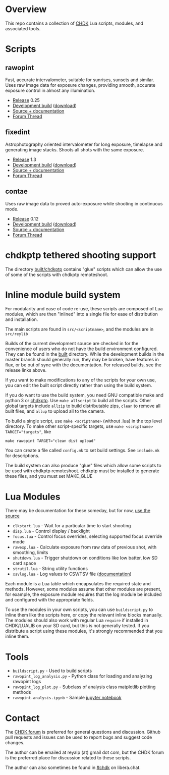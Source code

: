# Overview
This repo contains a collection of [CHDK](https://chdk.fandom.com/wiki/CHDK) Lua
scripts, modules, and associated tools.

# Scripts

## rawopint
Fast, accurate intervalometer, suitable for sunrises, sunsets and similar. Uses raw image
data for exposure changes, providing smooth, accurate exposure control in almost any illumination.

* [Release](https://app.box.com/s/k4w85tnsf4gl2pvwh4mvu35vejkup53j) 0.25
* [Development build](built/rawopint.lua) ([download](built/rawopint.lua?raw=1))
* [Source + documentation](src/rawopint)
* [Forum Thread](https://chdk.setepontos.com/index.php?topic=12697.0)

## fixedint
Astrophotography oriented intervalometer for long exposure, timelapse and generating image
stacks. Shoots all shots with the same exposure.

* [Release](https://app.box.com/s/nqzoeubgxkgnitz7o7wotvbe90ejegni) 1.3
* [Development build](built/fixedint.lua) ([download](built/fixedint.lua?raw=1))
* [Source + documentation](src/fixedint)
* [Forum Thread](https://chdk.setepontos.com/index.php?topic=12695.0)

## contae
Uses raw image data to proved auto-exposure while shooting in continuous mode.

* [Release](https://app.box.com/s/d1xeg34h2lyla3jz30sb9khgqfg57ul8) 0.12
* [Development build](built/contae.lua) ([download](built/contae.lua?raw=1))
* [Source + documentation](src/contae)
* [Forum Thread](https://chdk.setepontos.com/index.php?topic=12696.0)

# chdkptp tethered shooting support
The directory [built/chdkptp](built/chdkptp/) contains "glue" scripts which can
allow the use of some of the scripts with chdkptp remoteshoot.

# Inline module build system
For modularity and ease of code re-use, these scripts are composed of Lua modules,
which are then "inlined" into a single file for ease of distribution and installation.

The main scripts are found in `src/<scriptname>`, and the modules are in `src/reylib`

Builds of the current development source are checked in for the convenience of users
who do not have the build environment configured. They can be found in the [built](built/)
directory. While the development builds in the master branch should generally run,
they may be broken, have features in flux, or be out of sync with the documentation.
For released builds, see the release links above.

If you want to make modifications to any of the scripts for your own use, you can
edit the built script directly rather than using the build system.

If you do want to use the build system, you need GNU compatible make and python 3
or [chdkptp](https://app.assembla.com/spaces/chdkptp/wiki). Use `make allscript` to
build all the scripts. Other global targets include `allzip` to build distributable
zips, `clean` to remove all built files, and `allup` to upload all to the camera.

To build a single script, use `make <scriptname>` (without .lua) in the top level
directory. To make other script-specific targets, use `make <scriptname> TARGET="targets"`, like
```
make rawopint TARGET="clean dist upload"
```

You can create a file called `config.mk` to set build settings. See `include.mk` for descriptions.

The build system can also produce "glue" files which allow some scripts to be used
with chdkptp remoteshoot. chdkptp must be installed to generate these files, and you must
set MAKE\_GLUE

# Lua Modules
There may be documentation for these someday, but for now, [use the source](src/reylib)

* `clkstart.lua` - Wait for a particular time to start shooting
* `disp.lua` - Control display / backlight
* `focus.lua` - Control focus overrides, selecting supported focus override mode
* `rawexp.lua` - Calculate exposure from raw data of previous shot, with smoothing, limits
* `shutdown.lua` - Trigger shutdown on conditions like low batter, low SD card space
* `strutil.lua` - String utility functions
* `xsvlog.lua` - Log values to CSV/TSV file ([documentation](src/reylib/xsvlog.md))

Each module is a Lua table which encapsulates the required state and methods. However,
some modules assume that other modules are present, for example, the exposure module requires
that the log module be included and configured with the appropriate fields.

To use the modules in your own scripts, you can use `buildscript.py` to inline them
like the scripts here, or copy the relevant inline blocks manually. The modules should
also work with regular Lua `require` if installed in CHDK/LUALIB on your SD card, but this
is not generally tested. If you distribute a script using these modules, it's strongly
recommended that you inline them.

# Tools
* `buildscript.py` - Used to build scripts
* `rawopint_log_analysis.py` - Python class for loading and analyzing rawopint logs
* `rawopint_log_plot.py` - Subclass of analysis class matplotlib plotting methods
* `rawopint-analysis.ipynb` - Sample [jupyter notebook](https://jupyter.org/)

# Contact
The [CHDK forum](https://chdk.setepontos.com/index.php) is preferred for general
questions and discussion. Github pull requests and issues can be used to report
bugs and suggest code changes.

The author can be emailed at reyalp (at) gmail dot com, but the CHDK forum is
the preferred place for discussion related to these scripts.

The author can also sometimes be found in [#chdk](https://web.libera.chat/?channels=#chdk) on libera.chat.
